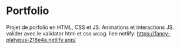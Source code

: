 # Portfolio
Projet de porfolio en HTML, CSS et JS. Animations et interactions JS.
valider avec le validator html et css wcag.
lien netlify: https://fancy-platypus-218e4a.netlify.app/
